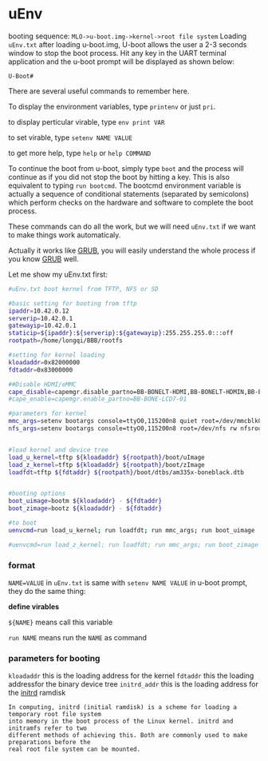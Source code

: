 # uEnv

booting sequence:
`MLO->u-boot.img->kernel->root file system`
Loading `uEnv.txt` after loading u-boot.img,
U-boot allows the user a 2-3 seconds window to stop the boot process.
Hit any key in the UART terminal application and the u-boot prompt will
be displayed as shown below:

`U-Boot#`

There are several useful commands to remember here.

To display the environment variables, type `printenv` or just `pri`.

to display perticular virable, type `env print VAR`

to set virable, type `setenv NAME VALUE`

to get more help, type `help` or `help COMMAND`

To continue the boot from u-boot, simply type `boot` and the process will continue as if you did not stop the boot by hitting a key.  This is also equivalent to typing `run bootcmd`.  The bootcmd environment variable is actually a sequence of conditional statements \(separated by semicolons\) which perform checks on the hardware and software to complete the boot process.

These commands can do all the work, but we will need `uEnv.txt` if we want to make things work
automaticaly.

Actually it works like [GRUB](http://www.gnu.org/software/grub/), you will easily understand the whole process if you know [GRUB](http://www.gnu.org/software/grub/) well.

Let me show my uEnv.txt first:

```bash
#uEnv.txt boot kernel from TFTP, NFS or SD

#basic setting for booting from tftp
ipaddr=10.42.0.12
serverip=10.42.0.1
gatewayip=10.42.0.1
staticip=${ipaddr}:${serverip}:${gatewayip}:255.255.255.0:::off
rootpath=/home/longqi/BBB/rootfs

#setting for kernel loading
kloadaddr=0x82000000
fdtaddr=0x83000000

##Disable HDMI/eMMC
cape_disable=capemgr.disable_partno=BB-BONELT-HDMI,BB-BONELT-HDMIN,BB-BONE-EMMC-2G
#cape_enable=capemgr.enable_partno=BB-BONE-LCD7-01

#parameters for kernel
mmc_args=setenv bootargs console=ttyO0,115200n8 quiet root=/dev/mmcblk0p2 ro rootfstype=ext4 rootwait ${cape_disable} ${cape_enable}
nfs_args=setenv bootargs console=ttyO0,115200n8 root=/dev/nfs rw nfsroot=${serverip}:${rootpath} ip=${staticip} ${cape_disable} ${cape_enable}


#load kernel and device tree
load_u_kernel=tftp ${kloadaddr} ${rootpath}/boot/uImage
load_z_kernel=tftp ${kloadaddr} ${rootpath}/boot/zImage
loadfdt=tftp ${fdtaddr} ${rootpath}/boot/dtbs/am335x-boneblack.dtb


#booting options
boot_uimage=bootm ${kloadaddr} - ${fdtaddr}
boot_zimage=bootz ${kloadaddr} - ${fdtaddr}

#to boot
uenvcmd=run load_u_kernel; run loadfdt; run mmc_args; run boot_uimage

#uenvcmd=run load_z_kernel; run loadfdt; run mmc_args; run boot_zimage

```

### format

`NAME=VALUE` in `uEnv.txt` is same with `setenv NAME VALUE` in u-boot prompt, they do the same thing:

**define virables**

`${NAME}` means call this variable

`run NAME` means run the `NAME` as command

### parameters for booting

`kloadaddr` this is the loading address for the kernel
`fdtaddr` this the loading addressfor the binary device tree
`initrd_addr` this is the loading address for the [initrd](https://en.wikipedia.org/wiki/Initrd) ramdisk

```
In computing, initrd (initial ramdisk) is a scheme for loading a temporary root file system
into memory in the boot process of the Linux kernel. initrd and initramfs refer to two
different methods of achieving this. Both are commonly used to make preparations before the
real root file system can be mounted.
```


